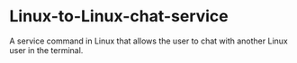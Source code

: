 # Linux-to-Linux-chat-service
 A service command in Linux that allows the user to chat with another Linux user in the terminal. 
